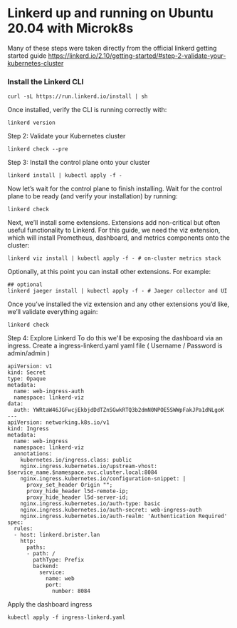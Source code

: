 # Linkerd up and running on Ubuntu 20.04 with Microk8s
Many of these steps were taken directly from the official linkerd getting started guide
https://linkerd.io/2.10/getting-started/#step-2-validate-your-kubernetes-cluster

### Install the Linkerd CLI
```
curl -sL https://run.linkerd.io/install | sh
```
Once installed, verify the CLI is running correctly with:
```
linkerd version
```

Step 2: Validate your Kubernetes cluster
```
linkerd check --pre
```

Step 3: Install the control plane onto your cluster
```
linkerd install | kubectl apply -f -
```

Now let’s wait for the control plane to finish installing. Wait for the control plane to be ready (and verify your installation) by running:
```
linkerd check
```

Next, we’ll install some extensions. Extensions add non-critical but often useful functionality to Linkerd. For this guide, we need the viz extension, which will install Prometheus, dashboard, and metrics components onto the cluster:
```
linkerd viz install | kubectl apply -f - # on-cluster metrics stack
```
Optionally, at this point you can install other extensions. For example:
```
## optional
linkerd jaeger install | kubectl apply -f - # Jaeger collector and UI
```

Once you’ve installed the viz extension and any other extensions you’d like, we’ll validate everything again:
```
linkerd check
```

Step 4: Explore Linkerd
To do this we'll be exposing the dashboard via an ingress.
Create a ingress-linkerd.yaml yaml file
( Username / Password is admin/admin )
```
apiVersion: v1
kind: Secret
type: Opaque
metadata:
  name: web-ingress-auth
  namespace: linkerd-viz
data:
  auth: YWRtaW46JGFwcjEkbjdDdTZnSGwkRTQ3b2dmN0NPOE5SWWpFakJPa1dNLgoK
---
apiVersion: networking.k8s.io/v1
kind: Ingress
metadata:
  name: web-ingress
  namespace: linkerd-viz
  annotations:
    kubernetes.io/ingress.class: public
    nginx.ingress.kubernetes.io/upstream-vhost: $service_name.$namespace.svc.cluster.local:8084
    nginx.ingress.kubernetes.io/configuration-snippet: |
      proxy_set_header Origin "";
      proxy_hide_header l5d-remote-ip;
      proxy_hide_header l5d-server-id;
    nginx.ingress.kubernetes.io/auth-type: basic
    nginx.ingress.kubernetes.io/auth-secret: web-ingress-auth
    nginx.ingress.kubernetes.io/auth-realm: 'Authentication Required'
spec:
  rules:
  - host: linkerd.brister.lan
    http:
      paths:
      - path: /
        pathType: Prefix
        backend:
          service:
            name: web
            port:
              number: 8084
```
Apply the dashboard ingress
```
kubectl apply -f ingress-linkerd.yaml
```
